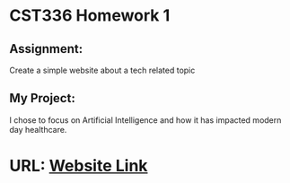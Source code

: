 # CST336 Homework 1

## Assignment:
Create a simple website about a tech related topic

## My Project:
I chose to focus on Artificial Intelligence and how it has impacted modern day healthcare. 
# URL: [Website Link](https://lire20-hw1.herokuapp.com/index.html)
